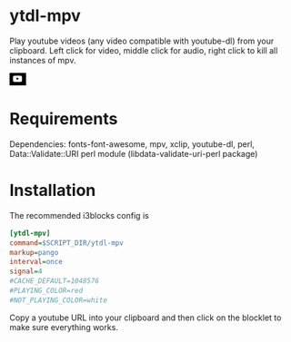 # ytdl-mpv

Play youtube videos (any video compatible with youtube-dl) from your clipboard. 
Left click for video, middle click for audio, right click to kill all instances of mpv.

![](ytdl-mpv.png)

# Requirements

Dependencies: fonts-font-awesome, mpv, xclip, youtube-dl, perl, Data::Validate::URI perl module
(libdata-validate-uri-perl package)

# Installation

The recommended i3blocks config is

```INI
[ytdl-mpv]
command=$SCRIPT_DIR/ytdl-mpv
markup=pango
interval=once
signal=4
#CACHE_DEFAULT=1048576
#PLAYING_COLOR=red
#NOT_PLAYING_COLOR=white
```

Copy a youtube URL into your clipboard and then click on the blocklet to make sure everything works.
